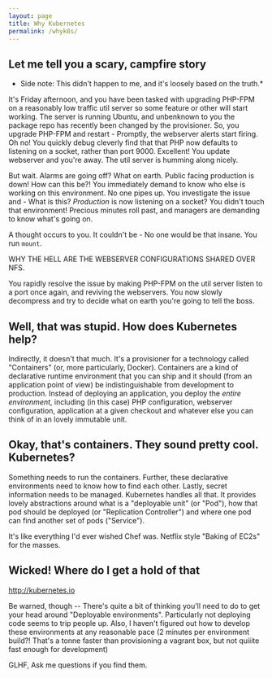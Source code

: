 ```yaml
---
layout: page
title: Why Kubernetes 
permalink: /whyk8s/
---
```


## Let me tell you a scary, campfire story

* Side note: This didn't happen to me, and it's loosely based on the truth.*

It's Friday afternoon, and you have been tasked with upgrading PHP-FPM on a reasonably low traffic util server so some feature or other will start working. The server is running Ubuntu, and unbenknown to you the package repo has recently been changed by the provisioner. So, you upgrade PHP-FPM and restart - Promptly, the webserver alerts start firing. Oh no! You quickly debug cleverly find that that PHP now defaults to listening on a socket, rather than port 9000. Excellent! You update webserver and you're away. The util server is humming along nicely.

But wait. Alarms are going off? What on earth. Public facing production is down! How can this be?! You immediately demand to know who else is working on this environment. No one pipes up. You investigate the issue and - What is this? *Production* is now listening on a socket? You didn't touch that environment! Precious minutes roll past, and managers are demanding to know what's going on.

A thought occurs to you. It couldn't be - No one would be that insane. You run ``mount``.

WHY THE HELL ARE THE WEBSERVER CONFIGURATIONS SHARED OVER NFS.

You rapidly resolve the issue by making PHP-FPM on the util server listen to a port once again, and reviving the webservers. You now slowly decompress and try to decide what on earth you're going to tell the boss.

## Well, that was stupid. How does Kubernetes help? 

Indirectly, it doesn't that much. It's a provisioner for a technology called "Containers" (or, more particularly, Docker). Containers are a kind of declarative runtime environment that you can ship and it should (from an application point of view) be indistinguishable from development to production. Instead of deploying an application, you deploy the *entire environment*, including (in this case) PHP configuration, webserver configuration, application at a given checkout and whatever else you can think of in an lovely immutable unit. 

## Okay, that's containers. They sound pretty cool. Kubernetes?

Something needs to run the containers. Further, these declarative environments need to know how to find each other. Lastly, secret information needs to be managed. Kubernetes handles all that. It provides lovely abstractions around what is a "deployable unit" (or "Pod"), how that pod should be deployed (or "Replication Controller") and where one pod can find another set of pods ("Service"). 

It's like everything I'd ever wished Chef was. Netflix style "Baking of EC2s" for the masses. 

## Wicked! Where do I get a hold of that

http://kubernetes.io

Be warned, though -- There's quite a bit of thinking you'll need to do to get your head around "Deployable environments". Particularly not deploying code seems to trip people up. Also, I haven't figured out how to develop these environments at any reasonable pace (2 minutes per environment build?! That's a tonne faster than provisioning a vagrant box, but not quiiite fast enough for development)

GLHF, Ask me questions if you find them. 


